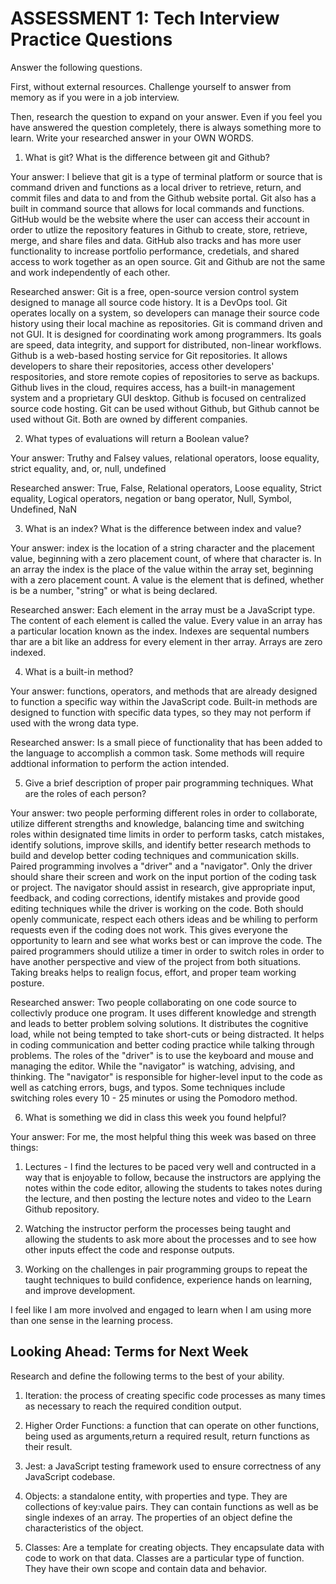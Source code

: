 # ASSESSMENT 1: Tech Interview Practice Questions
Answer the following questions.

First, without external resources. Challenge yourself to answer from memory as if you were in a job interview.

Then, research the question to expand on your answer. Even if you feel you have answered the question completely, there is always something more to learn. Write your researched answer in your OWN WORDS.

1. What is git? What is the difference between git and Github?

  Your answer: I believe that git is a type of terminal platform or source that is command driven and functions as a local driver to retrieve, return, and commit files and data to and from the Github website portal.  Git also has a built in command source that allows for local commands and functions.  GitHub would be the website where the user can access their account in order to utlize the repository features in Github to create, store, retrieve, merge, and share files and data.  GitHub also tracks and has more user functionality to increase portfolio performance, credetials, and shared access to work together as an open source. Git and Github are not the same and work independently of each other.

  Researched answer: Git is a free, open-source version control system designed to manage all source code history.  It is a DevOps tool.  Git operates locally on a system, so developers can manage their source code history using their local machine as repositories. Git is command driven and not GUI. It is designed for coordinating work among programmers. Its goals are speed, data integrity, and support for distributed, non-linear workflows. Github is a web-based hosting service for Git repositories.  It allows developers to share their repositories, access other developers' respositories, and store remote copies of repositories to serve as backups.  Github lives in the cloud, requires access, has a built-in management system and a proprietary GUI desktop. Github is focused on centralized source code hosting. Git can be used without Github, but Github cannot be used without Git. Both are owned by different companies.



2. What types of evaluations will return a Boolean value?

  Your answer: Truthy and Falsey values, relational operators, loose equality, strict equality, and, or, null, undefined

  Researched answer: True, False, Relational operators, Loose equality, Strict equality, Logical operators, negation or bang operator, Null, Symbol, Undefined, NaN



3. What is an index? What is the difference between index and value?

  Your answer: index is the location of a string character and the placement value, beginning with a zero placement count, of where that character is. In an array the index is the place of the value within the array set, beginning with a zero placement count.  A value is the element that is defined, whether is be a number, "string" or what is being declared.

  Researched answer: Each element in the array must be a JavaScript type. The content of each element is called the value. Every value in an array has a particular location known as the index.  Indexes are sequental numbers thar are a bit like an address for every element in ther array.  Arrays are zero indexed.



4. What is a built-in method?

  Your answer: functions, operators, and methods that are already designed to function a specific way within the JavaScript code. Built-in methods are designed to function with specific data types, so they may not perform if used with the wrong data type.

  Researched answer: Is a small piece of functionality that has been added to the language to accomplish a common task.  Some methods will require addtional information to perform the action intended.



5. Give a brief description of proper pair programming techniques. What are the roles of each person?

  Your answer: two people performing different roles in order to collaborate, utilize different strengths and knowledge, balancing time and switching roles within designated time limits in order to perform tasks, catch mistakes, identify solutions, improve skills, and identify better research methods to build and develop better coding techniques and communication skills.  Paired programming involves a "driver" and a "navigator".  Only the driver should share their screen and work on the input portion of the coding task or project.  The navigator should assist in research, give appropriate input, feedback, and coding corrections, identify mistakes and provide good editing techniques while the driver is working on the code.  Both should openly communicate, respect each others ideas and be whiling to perform requests even if the coding does not work.  This gives everyone the opportunity to learn and see what works best or can improve the code.  The paired programmers should utilize a timer in order to switch roles in order to have another perspective and view of the project from both situations.  Taking breaks helps to realign focus, effort, and proper team working posture.

  Researched answer: Two people collaborating on one code source to collectivly produce one program. It uses different knowledge and strength and leads to better problem solving solutions.  It distributes the cognitive load, while not being tempted to take short-cuts or being distracted.  It helps in coding communication and better coding practice while talking through problems. The roles of the "driver" is to use the keyboard and mouse and managing the editor.  While the "navigator" is watching, advising, and thinking.  The "navigator" is responsible for higher-level input to the code as well as catching errors, bugs, and typos. Some techniques include switching roles every 10 - 25 minutes or using the Pomodoro method.



6. What is something we did in class this week you found helpful?  

  Your answer: For me, the most helpful thing this week was based on three things: 
  1. Lectures - I find the lectures to be paced very well and contructed in a way that is enjoyable to follow, because the instructors are applying the notes within the code editor, allowing the students to takes notes during the lecture, and then posting the lecture notes and video to the Learn Github repository.
  
  2. Watching the instructor perform the processes being taught and allowing the students to ask more about the processes and to see how other inputs effect the code and response outputs. 

  3. Working on the challenges in pair programming groups to repeat the taught techniques to build confidence, experience hands on learning, and improve development.

  I feel like I am more involved and engaged to learn when I am using more than one sense in the learning process.



## Looking Ahead: Terms for Next Week

Research and define the following terms to the best of your ability.

1. Iteration: the process of creating specific code processes as many times as necessary to reach the required condition output.

2. Higher Order Functions: a function that can operate on other functions, being used as arguments,return a required result, return functions as their result.

3. Jest: a JavaScript testing framework used to ensure correctness of any JavaScript codebase.

4. Objects: a standalone entity, with properties and type. They are collections of key:value pairs.  They can contain functions as well as be single indexes of an array. The properties of an object define the characteristics of the object.

5. Classes: Are a template for creating objects. They encapsulate data with code to work on that data. Classes are a particular type of function. They have their own scope and contain data and behavior.
